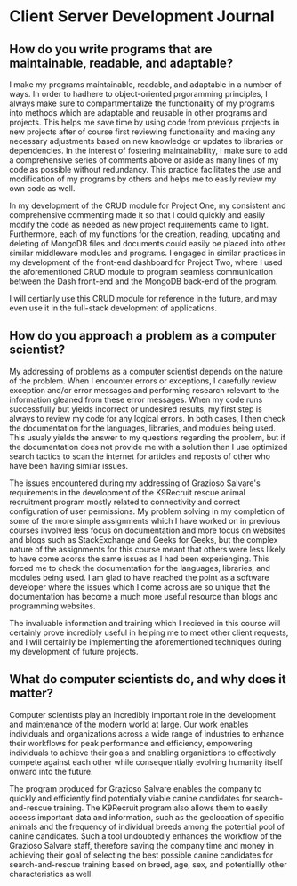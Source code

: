 # Client Server Development Journal

## How do you write programs that are maintainable, readable, and adaptable?

I make my programs maintainable, readable, and adaptable in a number of ways.  In order to hadhere to object-oriented prgoramming principles, I always make sure to compartmentalize the functionality of my programs into methods which are adaptable and reusable in other programs and projects.  This helps me save time by using code from previous projects in new projects after of course first reviewing functionality and making any necessary adjustments based on new knowledge or updates to libraries or dependencies.  In the interest of fostering maintainability, I make sure to add a comprehensive series of comments above or aside as many lines of my code as possible without redundancy.  This practice facilitates the use and modification of my programs by others and helps me to easily review my own code as well. 

In my development of the CRUD module for Project One, my consistent and comprehensive commenting made it so that I could quickly and easily modify the code as needed as new project requirements came to light.  Furthermore, each of my functions for the creation, reading, updating and deleting of MongoDB files and documents could easily be placed into other similar middleware modules and programs.  I engaged in similar practices in my development of the front-end dashboard for Project Two, where I used the aforementioned CRUD module to program seamless communication between the Dash front-end and the MongoDB back-end of the program.

I will certianly use this CRUD module for reference in the future, and may even use it in the full-stack development of applications.  

## How do you approach a problem as a computer scientist?

My addressing of problems as a computer scientist depends on the nature of the problem.  When I encounter errors or exceptions, I carefully review exception and/or error messages and performing research relevant to the information gleaned from these error messages.  When my code runs successfully but yields incorrect or undesired results, my first step is always to review my code for any logical errors.  In both cases, I then check the documentation for the languages, libraries, and modules being used.  This usualy yields the answer to my questions regarding the problem, but if the documentation does not provide me with a solution then I use optimized search tactics to scan the internet for articles and reposts of other who have been having similar issues.  

The issues encountered during my addressing of Grazioso Salvare's requirements in the development of the K9Recruit rescue animal recruitment program mostly related to connectivity and correct configuration of user permissions.  My problem solving in my completion of some of the more simple assignments which I have worked on in previous courses involved less focus on documentation and more focus on websites and blogs such as StackExchange and Geeks for Geeks, but the complex nature of the assignments for this course meant that others were less likely to have come acorss the same issues as I had been experienging.  This forced me to check the documentation for the languages, libraries, and modules being used.  I am glad to have reached the point as a software developer where the issues which I come across are so unique that the documentation has become a much more useful resource than blogs and programming websites. 

The invaluable information and training which I recieved in this course will certainly prove incredibly useful in helping me to meet other client requests, and I will certainly be implementing the aforementioned techniques during my development of future projects.

## What do computer scientists do, and why does it matter?

Computer scientists play an incredibly important role in the development and maintenance of the modern world at large.  Our work enables individuals and organizations across a wide range of industries to enhance their workflows for peak performance and efficiency, empowering individuals to achieve their goals and enabling organiztions to effectively compete against each other while consequentially evolving humanity itself onward into the future.  

The program produced for Grazioso Salvare enables the company to quickly and efficiently find potentially viable canine candidates for search-and-rescue training.  The K9Recruit program also allows them to easily access important data and information, such as the geolocation of specific animals and the frequency of individual breeds among the potential pool of canine candidates.  Such a tool undoubtedly enhances the workflow of the Grazioso Salvare staff, therefore saving the company time and money in achieving their goal of selecting the best possible canine candidates for search-and-rescue training based on breed, age, sex, and potentiallly other characteristics as well.

